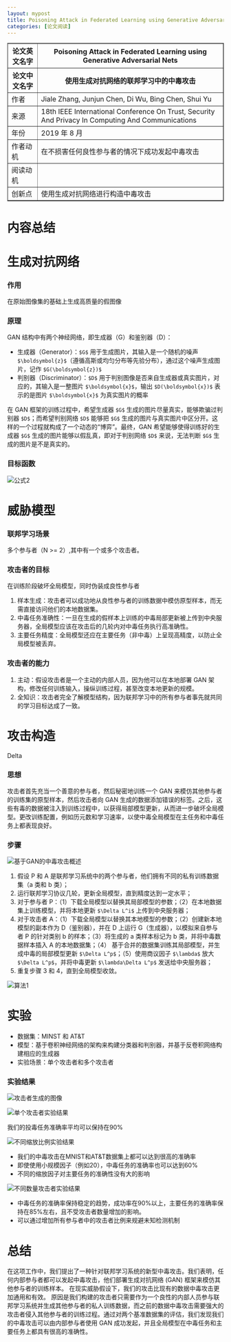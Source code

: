 ```yaml
---
layout: mypost
title: Poisoning Attack in Federated Learning using Generative Adversarial Nets
categories: [论文阅读]
---
```


<table border="1">
    <tr>
        <th>论文英文名字</th>
        <th>Poisoning Attack in Federated Learning using Generative Adversarial Nets</th>
    </tr>
    <tr>
        <th>论文中文名字</th>
        <th>使用生成对抗网络的联邦学习中的中毒攻击</th>
    </tr>
    <tr>
        <td>作者</td>
        <td>Jiale Zhang, Junjun Chen, Di Wu, Bing Chen, Shui Yu</td>
    </tr>
    <tr>
        <td>来源</td>
        <td>18th IEEE International Conference On Trust, Security And Privacy In Computing And Communications</td>
    </tr>
    <tr>
        <td>年份</td>
        <td>2019 年 8 月</td>
    </tr>
    <tr>
        <td>作者动机</td>
        <td>在不损害任何良性参与者的情况下成功发起中毒攻击</td>
    </tr>
    <tr>
        <td>阅读动机</td>
        <td></td>
    </tr>
    <tr>
        <td>创新点</td>
        <td>使用生成对抗网络进行构造中毒攻击</td>
    </tr>
</table>

# 内容总结  

# 生成对抗网络

### 作用

在原始图像集的基础上生成高质量的假图像

### 原理

GAN 结构中有两个神经网络，即生成器（G）和鉴别器（D）：
+ 生成器（Generator）：`$G$` 用于生成图片，其输入是一个随机的噪声 `$\boldsymbol{z}$`（遵循高斯或均匀分布等先验分布），通过这个噪声生成图片，记作 `$G(\boldsymbol{z})$`
+ 判别器（Discriminator）：`$D$` 用于判别图像是否来自生成器或真实图片，对应的，其输入是一整图片 `$\boldsymbol{x}$`，输出 `$D(\boldsymbol{x})$` 表示的是图片 `$\boldsymbol{x}$` 为真实图片的概率

在 GAN 框架的训练过程中，希望生成器 `$G$` 生成的图片尽量真实，能够欺骗过判别器 `$D$`；而希望判别网络 `$D$` 能够把 `$G$` 生成的图片与真实图片中区分开。这样的一个过程就构成了一个动态的“博弈”。最终，GAN 希望能够使得训练好的生成器 `$G$` 生成的图片能够以假乱真，即对于判别网络 `$D$` 来说，无法判断 `$G$` 生成的图片是不是真实的。

### 目标函数

![公式2](公式2.png)

# 威胁模型

### 联邦学习场景

多个参与者（N >= 2）,其中有一个或多个攻击者。

### 攻击者的目标

在训练阶段破坏全局模型，同时伪装成良性参与者
1. 样本生成：攻击者可以成功地从良性参与者的训练数据中模仿原型样本，而无需直接访问他们的本地数据集。
2. 中毒任务准确性：一旦在生成的假样本上训练的中毒局部更新被上传到中央服务器，全局模型应该在攻击后的几轮内对中毒任务执行高准确性。
3. 主要任务精度：全局模型还应在主要任务（非中毒）上呈现高精度，以防止全局模型被丢弃。

### 攻击者的能力

1. 主动：假设攻击者是一个主动的内部人员，因为他可以在本地部署 GAN 架构，修改任何训练输入，操纵训练过程，甚至改变本地更新的规模。
2. 全知识：攻击者完全了解模型结构，因为联邦学习中的所有参与者事先就共同的学习目标达成了一致。

# 攻击构造
Delta
### 思想

攻击者首先充当一个善意的参与者，然后秘密地训练一个 GAN 来模仿其他参与者的训练集的原型样本，然后攻击者向 GAN 生成的数据添加错误的标签。之后，这些有毒的数据被注入到训练过程中，以获得局部模型更新，从而进一步破坏全局模型。更改训练配置，例如历元数和学习速率，以使中毒全局模型在主任务和中毒任务上都表现良好。

### 步骤

![基于GAN的中毒攻击概述](基于GAN的中毒攻击概述.png)

1. 假设 P 和 A 是联邦学习系统中的两个参与者，他们拥有不同的私有训练数据集（a 类和 b 类）；
2. 运行联邦学习协议几轮，更新全局模型，直到精度达到一定水平；
3. 对于参与者 P：（1）下载全局模型以替换其局部模型的参数；（2）在本地数据集上训练模型，并将本地更新 `$\Delta L^i$` 上传到中央服务器；
4. 对于攻击者 A：（1）下载全局模型以替换其本地模型的参数；（2）创建新本地模型的副本作为 D（鉴别器），并在 D 上运行 G（生成器），以模拟来自参与者 P 的针对类别 b 的样本；（3）将生成的 a 类样本标记为 b 类，并将中毒数据样本插入 A 的本地数据集；（4） 基于合并的数据集训练其局部模型，并生成中毒的局部模型更新 `$\Delta L^p$`；（5）使用商议因子 `$\lambda$` 放大 `$\Delta L^p$`，并将中毒更新 `$\lambda\Delta L^p$` 发送给中央服务器；
5. 重复步骤 3 和 4，直到全局模型收敛。

![算法1](算法1.png)

# 实验

+ 数据集：MINST 和 AT&T
+ 模型：基于卷积神经网络的架构来构建分类器和判别器，并基于反卷积网络构建相应的生成器
+ 实验场景：单个攻击者和多个攻击者

### 实验结果

![攻击者生成的图像](攻击者生成的图像.png)

![单个攻击者实验结果](单个攻击者实验结果.png)

我们的投毒任务准确率平均可以保持在90%

![不同缩放比例实验结果](不同缩放比例实验结果.png)

+ 我们的中毒攻击在MNIST和AT&T数据集上都可以达到很高的准确率
+ 即使使用小规模因子（例如20），中毒任务的准确率也可以达到60%
+ 不同的缩放因子对主要任务的准确性没有大的影响

![不同数量攻击者实验结果](不同数量攻击者实验结果.png)

+ 中毒任务的准确率保持稳定的趋势，成功率在90%以上，主要任务的准确率保持在85%左右，且不受攻击者数量增加的影响。
+ 可以通过增加所有参与者中的攻击者比例来规避未知检测机制

# 总结

在这项工作中，我们提出了一种针对联邦学习系统的新型中毒攻击。我们表明，任何内部参与者都可以发起中毒攻击，他们部署生成对抗网络 (GAN) 框架来模仿其他参与者的训练样本。 在现实威胁假设下，我们的攻击比现有的数据中毒攻击更加通用和有效。 原因是我们构建的攻击者只需要作为一个良性的内部人员参与联邦学习系统并生成其他参与者的私人训练数据，而之前的数据中毒攻击需要强大的攻击者侵入其他参与者的训练过程。通过对两个基准数据集的评估，我们发现我们的中毒攻击可以由内部参与者使用 GAN 成功发起，并且全局模型在中毒任务和主要任务上都具有很高的准确性。







